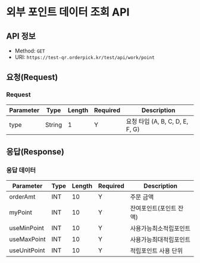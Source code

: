 # 외부 포인트 데이터 조회 API

## API 정보

- Method: `GET`
- URI: `https://test-qr.orderpick.kr/test/api/work/point`

## 요청(Request)

### Request

| Parameter | Type   | Length | Required | Description                 |
|-----------|--------|--------|----------|-----------------------------|
| type      | String | 1      | Y        | 요청 타입 (A, B, C, D, E, F, G) |

## 응답(Response)

### 응답 데이터

| Parameter   | Type   | Length | Required | Description          |
|-------------|--------|--------|----------|----------------------|
| orderAmt    | INT    | 10     | Y        | 주문 금액            |
| myPoint     | INT    | 10     | Y        | 잔여포인트(포인트 잔액) |
| useMinPoint | INT    | 10     | Y        | 사용가능최소적립포인트 |
| useMaxPoint | INT    | 10     | Y        | 사용가능최대적립포인트 |
| useUnitPoint | INT   | 10     | Y        | 적립포인트 사용 단위   |
